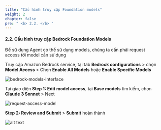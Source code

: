 ```yaml
---
title: "Cấu hình truy cập Foundation models"
weight: 2
chapter: false
pre: " <b> 2.2. </b> "
---
```


#### **2.2. Cấu hình truy cập Bedrock Foundation Models**

Để sử dụng Agent có thể sử dụng models, chúng ta cần phải request access tới model cần sử dụng

Truy cập Amazon Bedrock service, tại tab **Bedrock configurations** > chọn **Model Access** > Chọn **Enable All Models** hoặc **Enable Specific Models**

![bedrock-models-interface](/images/2-prerequisites/2.2-configuring-access-to-foundation-model/image.png)

Tại giao diện **Step 1: Edit model access**, tại **Base models** tìm kiếm, chọn **Claude 3 Sonnet** > Next

![request-access-model](/images/2-prerequisites/2.2-configuring-access-to-foundation-model/image-1.png)

**Step 2: Review and Submit** > **Submit** hoàn thành

![alt text](/images/2-prerequisites/2.2-configuring-access-to-foundation-model/image-2.png)
